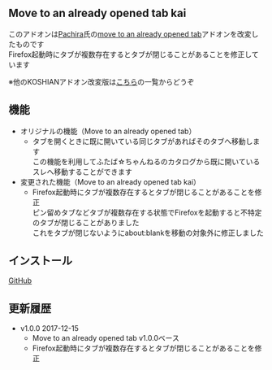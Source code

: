 ## Move to an already opened tab kai
このアドオンは[Pachira](https://addons.mozilla.org/ja/firefox/user/anonymous-a0bba9187b568f98732d22d51c5955a6/)氏の[move to an already opened tab](https://addons.mozilla.org/ja/firefox/addon/move-to-an-already-opened-tab/)アドオンを改変したものです  
Firefox起動時にタブが複数存在するとタブが閉じることがあることを修正しています  

※他のKOSHIANアドオン改変版は[こちら](https://github.com/akoya-tomo/futaba_auto_reloader_K/wiki)の一覧からどうぞ

## 機能
* オリジナルの機能（Move to an already opened tab）
  - タブを開くときに既に開いている同じタブがあればそのタブへ移動します  
    この機能を利用してふたば☆ちゃんねるのカタログから既に開いているスレへ移動することができます  
* 変更された機能（Move to an already opened tab kai）
  - Firefox起動時にタブが複数存在するとタブが閉じることがあることを修正  
    ピン留めタブなどタブが複数存在する状態でFirefoxを起動すると不特定のタブが閉じることがありました  
    これをタブが閉じないようにabout:blankを移動の対象外に修正しました  

## インストール
[GitHub](https://github.com/akoya-tomo/move_to_an_already_opened_tab_kai/releases/download/v1.0.0/move_to_an_already_opened_tab_kai-1.0.0-an.fx.xpi)

## 更新履歴
* v1.0.0 2017-12-15
  - Move to an already opened tab v1.0.0ベース
  - Firefox起動時にタブが複数存在するとタブが閉じることがあることを修正
